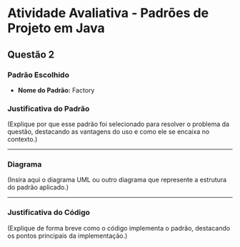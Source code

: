 # Atividade Avaliativa - Padrões de Projeto em Java

## Questão 2

### Padrão Escolhido
- **Nome do Padrão:** Factory 

### Justificativa do Padrão
(Explique por que esse padrão foi selecionado para resolver o problema da questão, destacando as vantagens do uso e como ele se encaixa no contexto.)

---

### Diagrama
(Insira aqui o diagrama UML ou outro diagrama que represente a estrutura do padrão aplicado.)

---

### Justificativa do Código
(Explique de forma breve como o código implementa o padrão, destacando os pontos principais da implementação.)
